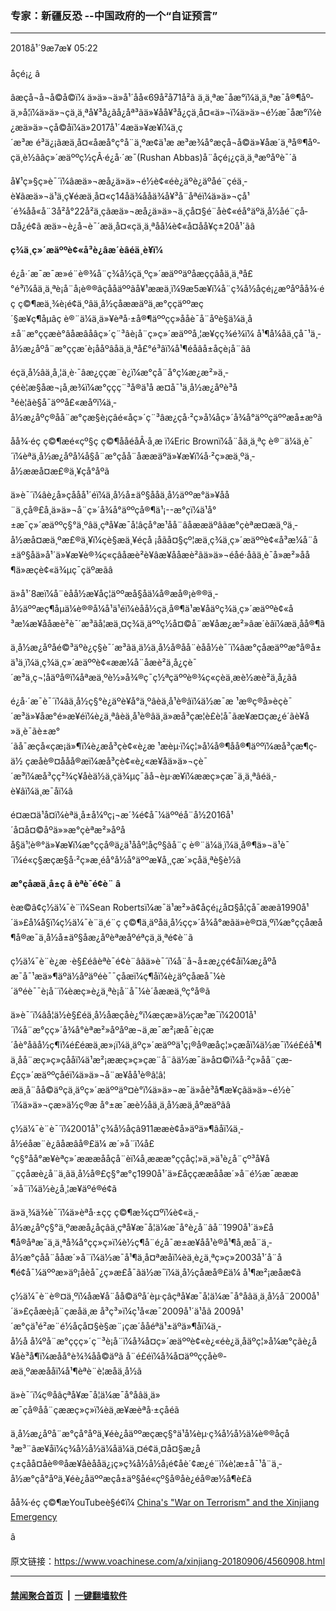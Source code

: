 ### 专家：新疆反恐 --中国政府的一个“自证预言”
------------------------

<div class="published">
 <span class="date" title="ä¸­å½æ¶é´">
  <time datetime="2018-09-07T05:22:45+08:00">
   2018å¹´9æ7æ¥ 05:22
  </time>
 </span>
</div>
<br/>
<div class="wsw">
 <span class="dateline">
  åçé¡¿ â
 </span>
 <p>
  âæçå¬å¬å©å©ï¼ ä»ä»¬ä»å¹´åå«69å²å71å²ã ä¸ä¸ªæ¯åæ°ï¼ä¸ä¸ªæ¯å®¶åº­ä¸»å¦ï¼ä»ä»¬çä¸ä¸ªå¥³å¿ãå¿åª³ãä»¥åå¥³å¿çä¸å¤«ä»¬ï¼ä»ä»¬é½æ¯åæ°ï¼è¿æä»ä»¬çå­©å­ï¼ä»2017å¹´4æä»¥æ¥ï¼ä¸ç´æ³æ é³ä¿¡ãæä¸å¤«åæå°ç°å¨ä¸ºæ­¢ä¹æ æ³æ¾å°æçå¬å©ä»¥åæ´ä¸ªå®¶åº­çä¸è½ãâç»´æäººç½çÂ·é¿å·´æ¯(Rushan Abbas)å¨åçé¡¿çä¸ä¸ªæºåºè¯´ã
 </p>
 <p>
  å¥¹ç»§ç»­è¯´ï¼âæä»¬æå¿ä»ä»¬é½è¢«éè¿äºè¿äºåé¨çéä¸­è¥ãæä»¬ä¹ä¸ç¥éæä¸å¤«ç14åä¾å­åä¾å¥³å¨åªéï¼ä»ä»¬çå¹´é¾åå«å¨3å²å°22å²ä¸ç­ãæä»¬æå¿ä»ä»¬ä¸­çå¤§é¨åè¢«éå°äºä¸­å½åé¨çå­¤å¿é¢ã æä»¬è¿å¬è¯´æä¸å¤«çä¸ä¸ªåå¼è¢«å¤åå¥ç±20å¹´ãâ
 </p>
 <p>
  <strong>
   ç¾ä¸ç»´æäººè¢«å³è¿âæ´èâéä¸­è¥ï¼
  </strong>
 </p>
 <p>
  é¿å·´æ¯æ¯æ»é¨è®¾å¨ç¾å½çä¸ºç»´æäººäºåæççâåä¸ä¸ªå£°é³ï¼åä¸ä¸ªè¡å¨å¡è®®âçååäººãå¥¹ææä¸ï¼9æ5æ¥ï¼å¨ç¾å½åçé¡¿æºåºåå¾·éç ç©¶æä¸¾è¡é¢ä¸ºâä¸­å½çåææäºä¸æ°ççäººæç´§æ¥ç¶åµâç è®¨ä¼ä¸ä»¥èªå·±å®¶äººçç»ååè¯å¨åºè§ä¼ä¸­å±å¨æ°ççæè°âåæâåâç»´ç¨³âè¡å¨ç»ç»´æäººå¸¦æ¥çç¾é¾ï¼ å¹¶å¼åä¸çå¯¹ä¸­å½æ¿åºå¨æ°ççæ´è¡ååºâåä¸ä¸ªå£°é³âï¼å¹¶éåâå±åçè¡å¨ãâ
 </p>
 <p>
  éçä¸­å½âä¸å¸¦ä¸è·¯âæ¿ç­çæ¨è¿ï¼æ°çå¨å°ç¼æ¿æ²»ä¸­çéè¦æ§åæ¬¡å¸æ¾ï¼æ°ççç¨³å®ä¹å æ­¤å¯¹ä¸­å½æ¿åºè³å³éè¦ãè§å¯äººå£«æåºï¼ä¸­å½æ¿åºç®åå¨æ°çæ§è¡çâé«åç»´ç¨³âæ¿ç­å·²ç»å¼åç»´å¾å°äººçäººæå±æºã
 </p>
 <p>
  åå¾·éç ç©¶æé«çº§ç ç©¶ååéåÂ·å¸æ ï¼Eric Brownï¼å¨åä¸ä¸ªç è®¨ä¼ä¸è¯´ï¼èªä¸­å½æ¿åºå¼å§å¨æ°çåå¨åææäºä»¥æ¥ï¼å·²ç»æä¸ºä¸­å½ææå¤æ£®ä¸¥çå°åºã
 </p>
 <p>
  ä»è¯´ï¼âè¿å»çåå­å¹´éï¼ä¸­å½å±äº§ååä¸­å½äººæ°ä»¥åå¨ä¸çå®£å¸ä»ä»¬å¨ç»´å¾å°äººçå®¶ä¹¡--æ°çï¼ä¹å°±æ¯ç»´æäººç§°ä¸ºâä¸çªå¥æ¯å¦âçå°æ¹åå¨âåææäºâãæ°çèªæ­¤æä¸ºä¸­å½æå¤æä¸ºæ£®ä¸¥ï¼çè§æä¸¥éçå ¡åãå¤§çº¦æä¸ç¾ä¸ç»´æäººè¢«å³æ¼å¨å±äº§åä»å¹´ä»¥æ¥è®¾ç«çâåæè²è¥âæ¥ååæè²ãä»ä»¬é­åé·åãä¸è¯å»æ²»åå¶ä»æçè¢«ä¾µç¯çäºæãâ
 </p>
 <p>
  ä»å¹´8æï¼å¨èåå½æ¥åç¦äººæå§åä¼å®æå®¡è®®ä¸­å½äººæç¶åµä¼è®®å¼å¹ä¹éï¼èåå½çä¸å®¶ä¹æ¥åäºç¾ä¸ç»´æäººè¢«å³æ¼æ¥ååæè²è¯´æ³ãå¦æä¸¤ç¾ä¸äººç½å¤©å¨æ¥åæ¿æ²»âæ´èâï¼æä¸åå®¶ã
 </p>
 <p>
  ä¸­å½æ¿åºåé©³äºè¿ç§è¯´æ³ãä¸ä½ä¸­å½å®åå¨èåå½è¯´ï¼âæ°çåæäººæ°å®å±ä¹ä¸ï¼ä¸ç¾ä¸ç»´æäººè¢«ææ¼å¨åæè²ä¸­å¿çè¯´æ³ä¸ç¬¦åäºå®ï¼åªæä¸ºè½»å¾®ç¯ç½ªçäººè®¾ç«çèä¸æè½æè²ä¸­å¿ãâ
 </p>
 <p>
  é¿å·´æ¯è¯´ï¼âä¸­å½ç§°è¿äºè¥å°ä¸ºâèä¸å¹è®­âï¼ä½æ¯æ ¹æ®ç®å»èçè¯´æ³ä»¥åæ°é»æ¥éï¼è¿ä¸ªâèä¸å¹è®­âä¸ä»æå³çæ­¦è£è­¦å¯ãæ¥æ¤çæ¿é´ãè¥å»ä¸è¯ãè±æ°´ãå¯æçå«çæ¡ä»¶ï¼è¿æå³çè¢«è¿æ ¹æèµ·ï¼ç¦»å¼å®¶åå®¶äººï¼æå³çæ¶ç­ä½ çæåè®¤ååå®æï¼æå³çè¢«è¿«æ¥åä»ä»¬çè¯´æ³ï¼æå³çç²¾ç¥åèä½ä¸çä¾µç¯ãå¬èµ·æ¥ï¼ææç»çæ¯ä¸ä¸ªâéä¸­è¥âï¼ä¸æ¯åï¼â
 </p>
 <p>
  é¤æ­¤ä¹å¤ï¼èªä¸­å±å¼ºç¡¬æ´¾é¢å¯¼äººéå¨å½2016å¹´å¤å¤©åºä»»æ°çèªæ²»åºåå§ä¹¦è®°ä»¥æ¥ï¼æ°ççå®ä¿ä¹ååº¦åçº§ãå¨ç è®¨ä¼ä¸ï¼ä¸å®¶ä»¬ä¹è¯´ï¼é«ç§æçæ§å·²ç»æ¸éå°å½å°äººæ¥å¸¸çæ´»çåä¸ªè§è½ã
 </p>
 <p>
  <strong>
   æ°çåæä¸­å±ç
  </strong>
  <strong>
   â
  </strong>
  <strong>
   èªè¯é¢è¨
  </strong>
  <strong>
   â
  </strong>
 </p>
 <p>
  èæ©â¢ç½ä¼¯è¨ï¼Sean Robertsï¼æ¯ä¹æ²»â¢åçé¡¿å¤§å­¦çå¯ææã1990å¹´ä»£å¼å§ï¼ç½ä¼¯è¨ä¸é¨ç ç©¶ä¸­äºåä¸­å½çç»´å¾å°æãä»è®¤ä¸ºï¼æ°ççåæå¶å®æ¯ä¸­å½å±äº§åæ¿åºèªæåºéªçä¸ä¸ªé¢è¨ã
 </p>
 <p>
  ç½ä¼¯è¨è¿æ ·è§£éâèªè¯é¢è¨âãä»è¯´ï¼å¨å¬å±æ¿ç­é¢åï¼æ¿åºåæ¯å¯¹æä»¶äºä½åºäºéè¯¯çåæï¼ç¶åï¼è¿äºçåæå¯¼è´äºéè¯¯è¡å¨ï¼èæç»è¿ä¸ªè¡å¨å¯¼è´åææä¸ºç°å®ã
 </p>
 <p>
  ä»è¯´ï¼âå¦ä½è§£éä¸­å½åæçåè¿°ï¼æçæ»ä½çæ³æ¯ï¼2001å¹´ï¼å¨æ°çç»´å¾å°èªæ²»åºåºæ¬ä¸æ¯æ²¡æå¯è¡çæ´åè°åãå½ç¶ï¼é£éæä¸æ»¡ï¼ä¸äºç»´æäººä¹ç¡®å®æåç¦»çæåï¼ä½æ¯ï¼é£éå¹¶ä¸å­å¨æç»ç»çååï¼ä¹æ²¡ææç»ç»çæ¨å¨ãä½æ¯ä»å¤©ï¼å·²ç»å­å¨çæ­£çç»´æäººçåéï¼ä»ä»¬å¨æ¥åå¹è®­â¦â¦ æä¸å¨åå©äºçä¸äºç»´æäººäº¤è°ï¼ä»ä»¬æ¯ä»åè³å¶æ¥çãä»ä»¬é½è¯´ï¼ä»ä»¬çæ»ä½ç®æ å°±æ¯æè½åä¸ä¸­å½æä¸åºæäºãâ
 </p>
 <p>
  ç½ä¼¯è¨è¯´ï¼2001å¹´ç¾å½åçâ911ææè¢­å»äºä»¶âåï¼ä¸­å½éåæ¨è¿âåæâå®£ä¼ æ´»å¨ï¼å£°ç§°åå°æ¥èªç»´æææåå­çå¨èï¼å¸æææ°ççåç¦»ä¸»ä¹è¿å¨çº³å¥å¨ççåæè¿å¨ä¸­ãä¸­å½å®£ç§°æ°ç1990å¹´ä»£åççææååæ´»å¨é½æ¯æææ´»å¨ï¼ä½è¿å¸¦æ¥äºé®é¢ã
 </p>
 <p>
  ä»ä¸¾ä¾è¯´ï¼ä»èªå·±çç ç©¶æ¾ç¤ºï¼è¢«ä¸­å½æ¿åºç§°ä¸ºææå¿åçâä¸çªå¥æ¯å¦ä¼æ¯å°è¿å¨âå¨1990å¹´ä»£å¶å®åªæ¯ä¸ä¸ªå¾å°çç»ç»ï¼è½ç¶å¨é¿å¯æ±æ¥åå¹è®­å¹¶å¸æå¨ä¸­å½æ°çåå¨ååæ´»å¨ï¼ä½æ¯å¹¶ä¸å¤ªæåï¼èä¸è¿ä¸ªç»ç»2003å¹´å¨å¶é¢å¯¼äººæ­»äº¡åèå¯¿ç»æ­£å¯ãä½æ¯ï¼ä¸­å½çåæå®£ä¼ å¹¶æ²¡æåæ­¢ã
 </p>
 <p>
  ç½ä¼¯è¨è®¤ä¸ºï¼åæ¥å¨åå©äºå´èµ·çâçªå¥æ¯å¦ä¼æ¯å°åâä¸ä¸­å½å¨2000å¹´ä»£çåæè¡å¨çæåä¸æ å³ç³»ï¼ç¹å«æ¯2009å¹´ä¹åã 2009å¹´æ°çä¹é²æ¨é½åçå¤§è§æ¨¡çæ´ååéªä¹±äºä»¶åï¼ä¸­å½å å¼ºå¨æ°ççç»´ç¨³è¡å¨ï¼å¾å¤ç»´æäººè¢«è¿«éè¿ä¸åäºç¦»å¼æ°çãè¿å¥åè³å¶ï¼æåå°è¾¾åå©äºã å¨é£éï¼å¾å¤äººççåè®­æä¸ºææåå­ï¼å¹¶èªè¨è¦æåä¸­å½ã
 </p>
 <p>
  ä»è¯´ï¼ç®åâçªå¥æ¯å¦ä¼æ¯å°åâä¸ä»æ¯çå®å­å¨çææç»ç»ï¼èä¸æ¥æèªå·±çåéã
 </p>
 <p>
  ä¸­å½æ¿åºå¨æ°çå°åºä¸¥éè¿åäººæçæç§°ä¹å¼èµ·ç¾å½å½ä¼è®®åçå³æ³¨ãæ¥åï¼ç¾å½å½ä¼åä¼ä¸¤é¢ä¸¤å¤§æ¿åç±çåå¤åè®®åæ¥åèååä¿¡ç»ç¾å½å½å¡é¢åè´¢æ¿é¨ï¼è¦æ±å¯¹å¨ä¸­å½æ°çå°åºä¸¥éè¿åäººæçå±äº§åé«çº§å®åè¿éå®æ½å¶è£ã
 </p>
 <p>
  åå¾·éç ç©¶æYouTubeè§é¢ï¼
  <a class="wsw__a" href="https://www.youtube.com/watch?time_continue=15&amp;v=Lhyhd5aA46A" target="_blank">
   China's "War on Terrorism" and the Xinjiang Emergency
  </a>
 </p>
 <div class="clear">
 </div>
 <div class="mediaReplacer externalMedia">
  <div class="c-sticky-container">
   <div class="c-sticky-element" data-sp_api="youtube">
    <span class="c-sticky-element__close-el c-sticky-element__swipe-el ta-c" title="å³é­">
     <span class="ico ico-close m-0">
     </span>
    </span>
    <div class="external-content-placeholder">
    </div>
    <script>
    </script>
   </div>
  </div>
 </div>
 <p>
  â
 </p>
</div>

原文链接：https://www.voachinese.com/a/xinjiang-20180906/4560908.html


------------------------
#### [禁闻聚合首页](https://github.com/gfw-breaker/banned-news/blob/master/README.md) &nbsp;|&nbsp;  [一键翻墙软件](https://github.com/gfw-breaker/nogfw/blob/master/README.md)